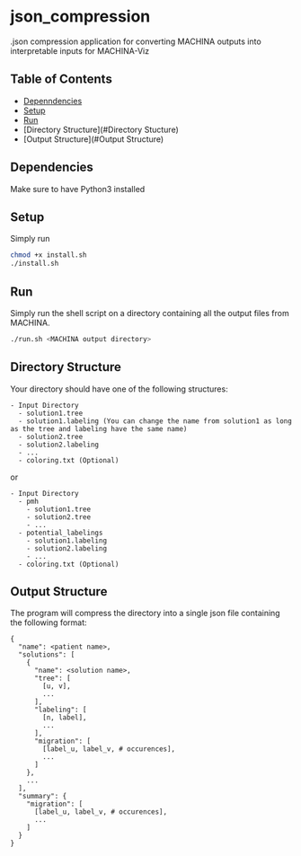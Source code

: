 # json_compression
.json compression application for converting MACHINA outputs into interpretable inputs for MACHINA-Viz
<!-- TABLE OF CONTENTS -->
## Table of Contents
* [Depenndencies](#Dependencies)
* [Setup](#Setup)
* [Run](#Run)
* [Directory Structure](#Directory Stucture)
* [Output Structure](#Output Structure)
## Dependencies
Make sure to have Python3 installed
## Setup
Simply run
```bash
chmod +x install.sh
./install.sh
```
## Run
Simply run the shell script on a directory containing all the output files from MACHINA.
```bash
./run.sh <MACHINA output directory>
```
## Directory Structure
Your directory should have one of the following structures:
```
- Input Directory
  - solution1.tree
  - solution1.labeling (You can change the name from solution1 as long as the tree and labeling have the same name)
  - solution2.tree
  - solution2.labeling
  - ...
  - coloring.txt (Optional)
```
or 
```
- Input Directory
  - pmh
    - solution1.tree
    - solution2.tree
    - ...
  - potential_labelings
    - solution1.labeling
    - solution2.labeling
    - ...
  - coloring.txt (Optional)
```
## Output Structure
The program will compress the directory into a single json file containing the following format:
```
{
  "name": <patient name>,
  "solutions": [
    {
      "name": <solution name>,
      "tree": [
        [u, v],
        ...
      ],
      "labeling": [
        [n, label],
        ...
      ],
      "migration": [
        [label_u, label_v, # occurences],
        ...
      ]
    },
    ...
  ],
  "summary": {
    "migration": [
      [label_u, label_v, # occurences],
      ...
    ]
  }
}
```
